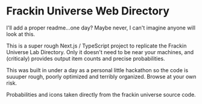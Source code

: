 # Frackin Universe Web Directory

I'll add a proper readme...one day? Maybe never, I can't imagine anyone will look at this.

This is a super rough Next.js / TypeScript project to replicate the Frackin Universe Lab Directory. Only it doesn't need to be near your machines, and (criticaly) provides output item counts and precise probabilities.

This was built in under a day as a personal little hackathon so the code is suuuper rough, poorly optimized and terribly organized. Browse at your own risk.

Probabilities and icons taken directly from the frackin universe source code.